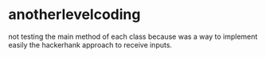 # anotherlevelcoding

not testing the main method of each class because was a way to implement easily the hackerhank approach to receive inputs.

